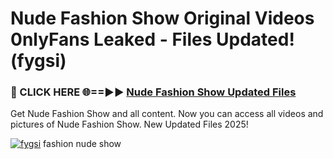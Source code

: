 # Nude Fashion Show Original Videos 0nlyFans Leaked - Files Updated! (fygsi)

<h3>🔴 CLICK HERE 🌐==►► <a href="https://tinyurl.com/4mcuefdz" rel="nofollow">Nude Fashion Show Updated Files</a></h3>

Get Nude Fashion Show and all content. Now you can access all videos and pictures of Nude Fashion Show. New Updated Files 2025!

[![fygsi](https://i.imgur.com/StAQSOY.gif)](https://tinyurl.com/4mcuefdz)
fashion nude show